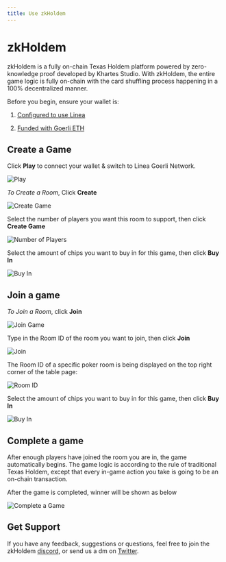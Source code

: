 ```yaml
---
title: Use zkHoldem
---
```


# zkHoldem

zkHoldem is a fully on-chain Texas Holdem platform powered by zero-knowledge proof developed by Khartes Studio. With zkHoldem, the entire game logic is fully on-chain with the card shuffling process happening in a 100% decentralized manner.

Before you begin, ensure your wallet is:

1. [Configured to use Linea](https://docs.linea.build/use-linea-testnet/set-up-your-wallet)

2. [Funded with Goerli ETH](https://docs.linea.build/use-linea-testnet/fund#get-test-eth-on-goerli)

## Create a Game

Click **Play** to connect your wallet & switch to Linea Goerli Network.

![Play](https://i.ibb.co/5WyrFRP/Entry-Not-connected-to-wallet.png)

_To Create a Room_, Click **Create**

![Create Game](https://i.ibb.co/PN5H5XX/createjoin.png)

Select the number of players you want this room to support, then click **Create Game**

![Number of Players](https://i.ibb.co/3y0Yk3j/number.png)

Select the amount of chips you want to buy in for this game, then click **Buy In**

![Buy In](https://i.ibb.co/2yK4Bwn/buyin.png)

## Join a game

_To Join a Room_, click **Join**

![Join Game](https://i.ibb.co/PN5H5XX/createjoin.png)

Type in the Room ID of the room you want to join, then click **Join**

![Join](https://i.ibb.co/jHmqd5K/join.png)

The Room ID of a specific poker room is being displayed on the top right corner of the table page:

![Room ID](https://i.ibb.co/HDFb0m0/Room-Number.png)

Select the amount of chips you want to buy in for this game, then click **Buy In**

![Buy In](https://i.ibb.co/2yK4Bwn/buyin.png)

## Complete a game

After enough players have joined the room you are in, the game automatically begins. The game logic is according to the rule of traditional Texas Holdem, except that every in-game action you take is going to be an on-chain transaction.

After the game is completed, winner will be shown as below

![Complete a Game](https://i.ibb.co/s58nyTG/after-player-has-won-the-game-it-will-show-the-following-banner-for-x-seconds.png)

## Get Support

If you have any feedback, suggestions or questions, feel free to join the zkHoldem [discord](https://discord.gg/jjbSHQVnwg), or send us a dm on [Twitter](https://twitter.com/zkholdem).
